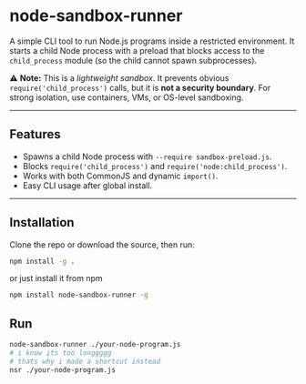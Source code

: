 # node-sandbox-runner

A simple CLI tool to run Node.js programs inside a restricted environment.
It starts a child Node process with a preload that blocks access to the `child_process` module (so the child cannot spawn subprocesses).

⚠️ **Note:** This is a *lightweight sandbox*. It prevents obvious `require('child_process')` calls, but it is **not a security boundary**. For strong isolation, use containers, VMs, or OS-level sandboxing.

---

## Features

- Spawns a child Node process with `--require sandbox-preload.js`.
- Blocks `require('child_process')` and `require('node:child_process')`.
- Works with both CommonJS and dynamic `import()`.
- Easy CLI usage after global install.

---

## Installation

Clone the repo or download the source, then run:

```sh
npm install -g .
```

or just install it from npm

```sh
npm install node-sandbox-runner -g
```

## Run

```sh
node-sandbox-runner ./your-node-program.js
# i know its too longgggg
# thats why i made a shortcut instead
nsr ./your-node-program.js
```
